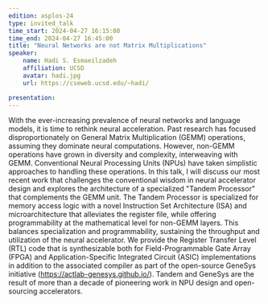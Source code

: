 ```yaml
---
edition: asplos-24
type: invited_talk
time_start: 2024-04-27 16:15:00
time_end: 2024-04-27 16:45:00
title: "Neural Networks are not Matrix Multiplications"
speaker:
    name: Hadi S. Esmaeilzadeh 
    affiliation: UCSD
    avatar: hadi.jpg  
    url: https://cseweb.ucsd.edu/~hadi/

presentation: 
---
```

With the ever-increasing prevalence of neural networks and language models, it is time to rethink neural acceleration. Past research has focused disproportionately on General Matrix Multiplication (GEMM) operations, assuming they dominate neural computations. However, non-GEMM operations have grown in diversity and complexity, interweaving with GEMM. Conventional Neural Processing Units (NPUs) have taken simplistic approaches to handling these operations. In this talk, I will discuss our most recent work that challenges the conventional wisdom in neural accelerator design and explores the architecture of a specialized "Tandem Processor" that complements the GEMM unit. The Tandem Processor is specialized for memory access logic with a novel Instruction Set Architecture (ISA) and microarchitecture that alleviates the register file, while offering programmability at the mathematical level for non-GEMM layers. This balances specialization and programmability, sustaining the throughput and utilization of the neural accelerator. We provide the Register Transfer Level (RTL) code that is synthesizable both for Field-Programmable Gate Array (FPGA) and Application-Specific Integrated Circuit (ASIC) implementations in addition to the associated compiler as part of the open-source GeneSys initiative (https://actlab-genesys.github.io/). Tandem and GeneSys are the result of more than a decade of pioneering work in NPU design and open-sourcing accelerators.

